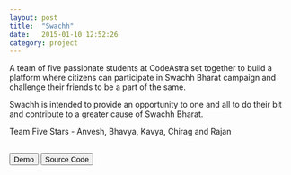 ```yaml
---
layout: post
title:  "Swachh"
date:   2015-01-10 12:52:26
category: project
---
```

A team of five passionate students at CodeAstra set together to build a platform where citizens can participate in Swachh Bharat campaign and challenge their friends to be a part of the same.

Swachh is intended to provide an opportunity to one and all to do their bit and contribute to a greater cause of Swachh Bharat.

Team Five Stars - Anvesh, Bhavya, Kavya, Chirag and Rajan

<br/>
<a href="http://swachbharat.herokuapp.com/" target="_blank"><button type="button" class="btn btn-default">Demo</button></a>
<a href="https://github.com/rajanjamu/SwachBharat" target="_blank"><button type="button" class="btn btn-default">Source Code</button></a>
